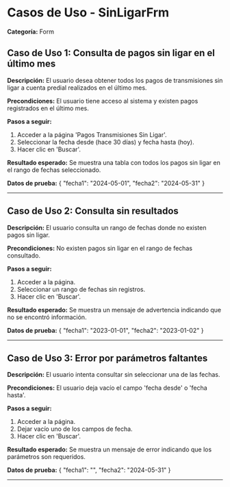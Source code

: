 # Casos de Uso - SinLigarFrm

**Categoría:** Form

## Caso de Uso 1: Consulta de pagos sin ligar en el último mes

**Descripción:** El usuario desea obtener todos los pagos de transmisiones sin ligar a cuenta predial realizados en el último mes.

**Precondiciones:**
El usuario tiene acceso al sistema y existen pagos registrados en el último mes.

**Pasos a seguir:**
1. Acceder a la página 'Pagos Transmisiones Sin Ligar'.
2. Seleccionar la fecha desde (hace 30 días) y fecha hasta (hoy).
3. Hacer clic en 'Buscar'.

**Resultado esperado:**
Se muestra una tabla con todos los pagos sin ligar en el rango de fechas seleccionado.

**Datos de prueba:**
{ "fecha1": "2024-05-01", "fecha2": "2024-05-31" }

---

## Caso de Uso 2: Consulta sin resultados

**Descripción:** El usuario consulta un rango de fechas donde no existen pagos sin ligar.

**Precondiciones:**
No existen pagos sin ligar en el rango de fechas consultado.

**Pasos a seguir:**
1. Acceder a la página.
2. Seleccionar un rango de fechas sin registros.
3. Hacer clic en 'Buscar'.

**Resultado esperado:**
Se muestra un mensaje de advertencia indicando que no se encontró información.

**Datos de prueba:**
{ "fecha1": "2023-01-01", "fecha2": "2023-01-02" }

---

## Caso de Uso 3: Error por parámetros faltantes

**Descripción:** El usuario intenta consultar sin seleccionar una de las fechas.

**Precondiciones:**
El usuario deja vacío el campo 'fecha desde' o 'fecha hasta'.

**Pasos a seguir:**
1. Acceder a la página.
2. Dejar vacío uno de los campos de fecha.
3. Hacer clic en 'Buscar'.

**Resultado esperado:**
Se muestra un mensaje de error indicando que los parámetros son requeridos.

**Datos de prueba:**
{ "fecha1": "", "fecha2": "2024-05-31" }

---

